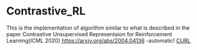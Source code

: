 # Contrastive_RL
This is the implementation of algorithm similar to what is described in the paper Contrastive Unsupervised Representaion for Reinforcement Learning(ICML 2020) https://arxiv.org/abs/2004.04136 -automatic!
[CURL](https://arxiv.org/abs/2004.04136)
